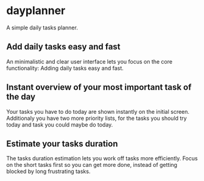 # dayplanner
A simple daily tasks planner.

## Add daily tasks easy and fast
An minimalistic and clear user interface lets you focus on the core functionality: Adding daily tasks easy and fast.

## Instant overview of your most important task of the day
Your tasks you have to do today are shown instantly on the initial screen.
Additionaly you have two more priority lists, for the tasks you should try today and task you could maybe do today.

## Estimate your tasks duration
The tasks duration estimation lets you work off tasks more efficiently.
Focus on the short tasks first so you can get more done, instead of getting blocked by long frustrating tasks.







